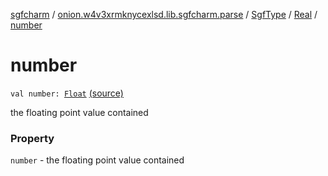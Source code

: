[sgfcharm](../../../index.md) / [onion.w4v3xrmknycexlsd.lib.sgfcharm.parse](../../index.md) / [SgfType](../index.md) / [Real](index.md) / [number](./number.md)

# number

`val number: `[`Float`](https://kotlinlang.org/api/latest/jvm/stdlib/kotlin/-float/index.html) [(source)](https://github.com/w4v3/sgfcharm/tree/master/sgfcharm/src/main/java/onion/w4v3xrmknycexlsd/lib/sgfcharm/parse/SgfTree.kt#L386)

the floating point value contained

### Property

`number` - the floating point value contained